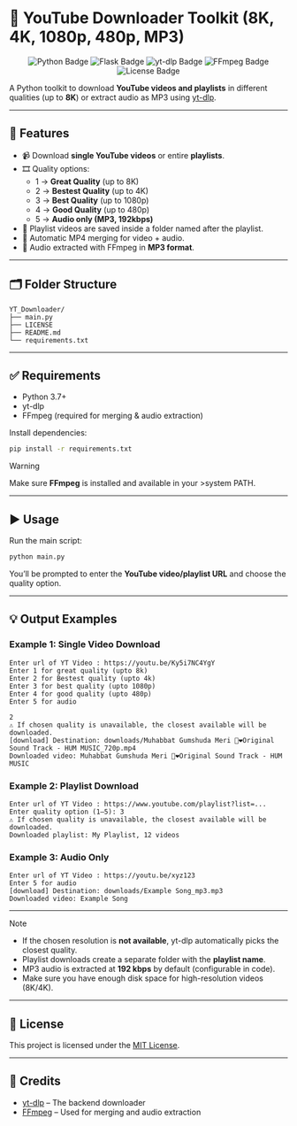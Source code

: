 # 🎥 YouTube Downloader Toolkit (8K, 4K, 1080p, 480p, MP3)

<p align="center">
  <img src="https://img.shields.io/badge/Python-3776AB?style=for-the-badge&logo=python&logoColor=white" alt="Python Badge"/>
  <img src="https://img.shields.io/badge/Flask-000000?style=for-the-badge&logo=flask&logoColor=white" alt="Flask Badge"/>
  <img src="https://img.shields.io/badge/yt--dlp-FF0000?style=for-the-badge&logo=youtube&logoColor=white" alt="yt-dlp Badge"/>
  <img src="https://img.shields.io/badge/FFmpeg-007808?style=for-the-badge&logo=ffmpeg&logoColor=white" alt="FFmpeg Badge"/>
  <img src="https://img.shields.io/badge/License-MIT-green.svg?style=for-the-badge" alt="License Badge"/>
</p>


A Python toolkit to download **YouTube videos and playlists** in different qualities (up to **8K**) or extract audio as MP3 using [yt-dlp](https://github.com/yt-dlp/yt-dlp).  

---

## 🚀 Features
- 📹 Download **single YouTube videos** or entire **playlists**.  
- 🎞️ Quality options:  
  - 1 → **Great Quality** (up to 8K)  
  - 2 → **Bestest Quality** (up to 4K)  
  - 3 → **Best Quality** (up to 1080p)  
  - 4 → **Good Quality** (up to 480p)  
  - 5 → **Audio only (MP3, 192kbps)**  
- 📂 Playlist videos are saved inside a folder named after the playlist.  
- 🔗 Automatic MP4 merging for video + audio.  
- 🎵 Audio extracted with FFmpeg in **MP3 format**.  

---

## 🗂 Folder Structure
```
YT_Downloader/
├── main.py
├── LICENSE
├── README.md
└── requirements.txt
```

---

## ✅ Requirements
- Python 3.7+  
- yt-dlp  
- FFmpeg (required for merging & audio extraction)  

Install dependencies:
```sh
pip install -r requirements.txt
```

>[!WARNING]
>Make sure **FFmpeg** is installed and available in your >system PATH.  

---

## ▶️ Usage
Run the main script:
```sh
python main.py
```

You’ll be prompted to enter the **YouTube video/playlist URL** and choose the quality option.  

---

## 💡 Output Examples

### Example 1: Single Video Download
```
Enter url of YT Video : https://youtu.be/Ky5i7NC4YgY
Enter 1 for great quality (upto 8k)
Enter 2 for Bestest quality (upto 4k)
Enter 3 for best quality (upto 1080p)
Enter 4 for good quality (upto 480p)
Enter 5 for audio

2
⚠️ If chosen quality is unavailable, the closest available will be downloaded.
[download] Destination: downloads/Muhabbat Gumshuda Meri 🎵❤️Original Sound Track - HUM MUSIC_720p.mp4
Downloaded video: Muhabbat Gumshuda Meri 🎵❤️Original Sound Track - HUM MUSIC
```

### Example 2: Playlist Download
```
Enter url of YT Video : https://www.youtube.com/playlist?list=...
Enter quality option (1–5): 3
⚠️ If chosen quality is unavailable, the closest available will be downloaded.
Downloaded playlist: My Playlist, 12 videos
```

### Example 3: Audio Only
```
Enter url of YT Video : https://youtu.be/xyz123
Enter 5 for audio
[download] Destination: downloads/Example Song_mp3.mp3
Downloaded video: Example Song
```

---

> [!NOTE]  
> - If the chosen resolution is **not available**, yt-dlp automatically picks the closest quality.  
> - Playlist downloads create a separate folder with the **playlist name**.  
> - MP3 audio is extracted at **192 kbps** by default (configurable in code).  
> - Make sure you have enough disk space for high-resolution videos (8K/4K).  

---

## 📄 License
This project is licensed under the [MIT License](LICENSE).  

---

## 🙏 Credits
- [yt-dlp](https://github.com/yt-dlp/yt-dlp) – The backend downloader  
- [FFmpeg](https://ffmpeg.org/) – Used for merging and audio extraction  
